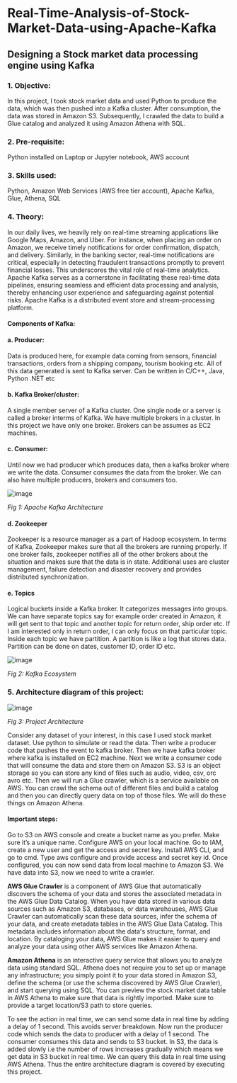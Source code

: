 # Real-Time-Analysis-of-Stock-Market-Data-using-Apache-Kafka

## Designing a Stock market data processing engine using Kafka

### 1. Objective:
In this project, I took stock market data and used Python to produce the data, which was then pushed into a Kafka cluster. After consumption, the data was stored in Amazon S3. Subsequently, I crawled the data to build a Glue catalog and analyzed it using Amazon Athena with SQL.

### 2. Pre-requisite:
Python installed on Laptop or Jupyter notebook, AWS account

### 3. Skills used:
Python, Amazon Web Services (AWS free tier account), Apache Kafka, Glue, Athena, SQL

### 4. Theory:
In our daily lives, we heavily rely on real-time streaming applications like Google Maps, Amazon, and Uber. For instance, when placing an order on Amazon, we receive timely notifications for order confirmation, dispatch, and delivery. Similarly, in the banking sector, real-time notifications are critical, especially in detecting fraudulent transactions promptly to prevent financial losses. This underscores the vital role of real-time analytics. Apache Kafka serves as a cornerstone in facilitating these real-time data pipelines, ensuring seamless and efficient data processing and analysis, thereby enhancing user experience and safeguarding against potential risks. 
Apache Kafka is a distributed event store and stream-processing platform.

#### Components of Kafka:
#### a. Producer:
Data is produced here, for example data coming from sensors, financial transactions, orders from a shipping company, tourism booking etc. All of this data generated is sent to Kafka server. Can be written in C/C++, Java, Python .NET etc

#### b. Kafka Broker/cluster:
A single member server of a Kafka cluster. One single node or a server is called a broker interms of Kafka. We have multiple brokers in a cluster. In this project we have only one broker. Brokers can be assumes as EC2 machines. 

#### c. Consumer:
Until now we had producer which produces data, then a kafka broker where we write the data. Consumer consumes the data from the broker. We can also have multiple producers, brokers and consumers too. 

![image](https://github.com/Manoj-Chandra-M/Real-Time-Analysis-of-Stock-Market-Data-using-Apache-Kafka/assets/104108382/7b9b46e5-3c0f-4cea-89c2-c00b1364e272)

_Fig 1: Apache Kafka Architecture_

#### d. Zookeeper
Zookeeper is a resource manager as a part of Hadoop ecosystem. In terms of Kafka, Zookeeper makes sure that all the brokers are running properly. If one broker fails, zookeeper notifies all of the other brokers about the situation and makes sure that the data is in state. Additional uses are cluster management, failure detection and disaster recovery and provides distributed synchronization. 

#### e. Topics
Logical buckets inside a Kafka broker. It categorizes messages into groups. We can have separate topics say for example order created in Amazon, it will get sent to that topic and another topic for return order, ship order etc. If I am interested only in return order, I can only focus on that particular topic. Inside each topic we have partition. A partition is like a log that stores data. Partition can be done on dates, customer ID, order ID etc. 

![image](https://github.com/Manoj-Chandra-M/Real-Time-Analysis-of-Stock-Market-Data-using-Apache-Kafka/assets/104108382/5fc33e4c-fe8c-423f-9d38-2df56de3e656)

_Fig 2: Kafka Ecosystem_

### 5. Architecture diagram of this project:

![image](https://github.com/Manoj-Chandra-M/Real-Time-Analysis-of-Stock-Market-Data-using-Apache-Kafka/assets/104108382/27fef478-9739-4ae6-920e-789d100e1293)

_Fig 3: Project Architecture_

Consider any dataset of your interest, in this case I used stock market dataset. Use python to simulate or read the data. Then write a producer code that pushes the event to kafka broker. Then we have kafka broker where kafka is installed on EC2 machine. Next we write a consumer code that will consume the data and store them on Amazon S3. S3 is an object storage so you can store any kind of files such as audio, video, csv, orc avro etc. Then we will run a Glue crawler, which is a service available on AWS. You can crawl the schema out of different files and build a catalog and then you can directly query data on top of those files. We will do these things on Amazon Athena.

#### Important steps:
Go to S3 on AWS console and create a bucket name as you prefer. Make sure it’s a unique name.
Configure AWS on your local machine. Go to IAM, create a new user and get the access and secret key. Install AWS CLI, and go to cmd. Type aws configure and provide access and secret key id. 	Once configured, you can now send data from local machine to Amazon S3. We have data into S3, now we need to write a crawler.

**AWS Glue Crawler** is a component of AWS Glue that automatically discovers the schema of your data and stores the associated metadata in the AWS Glue Data Catalog.
When you have data stored in various data sources such as Amazon S3, databases, or data warehouses, AWS Glue Crawler can automatically scan these data sources, infer the schema of your data, and create metadata tables in the AWS Glue Data Catalog. This metadata includes information about the data's structure, format, and location. By cataloging your data, AWS Glue makes it easier to query and analyze your data using other AWS services like Amazon Athena.

**Amazon Athena** is an interactive query service that allows you to analyze data using standard SQL. Athena does not require you to set up or manage any infrastructure; you simply point it to your data stored in Amazon S3, define the schema (or use the schema discovered by AWS Glue Crawler), and start querying using SQL.
You can preview the stock market data table in AWS Athena to make sure that data is rightly imported. Make sure to provide a target location/S3 path to store queries.

To see the action in real time, we can send some data in real time by adding a delay of 1 second. This avoids server breakdown. Now run the producer code which sends the data to producer with a delay of 1 second. The consumer consumes this data and sends to S3 bucket. In S3, the data is added slowly i.e the number of rows increases gradually which means we get data in S3 bucket in real time. We can query this data in real time using AWS Athena.
Thus the entire architecture diagram is covered by executing this project.



